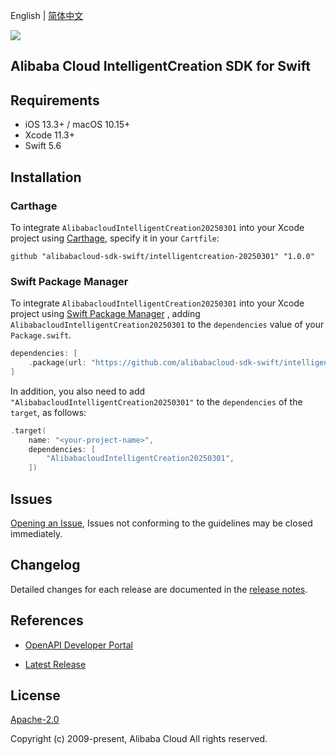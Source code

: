 English | [简体中文](README-CN.md)

![](https://aliyunsdk-pages.alicdn.com/icons/AlibabaCloud.svg)

## Alibaba Cloud IntelligentCreation SDK for Swift

## Requirements

- iOS 13.3+ / macOS 10.15+
- Xcode 11.3+
- Swift 5.6

## Installation

### Carthage

To integrate `AlibabacloudIntelligentCreation20250301` into your Xcode project using [Carthage](https://github.com/Carthage/Carthage), specify it in your `Cartfile`:

```ogdl
github "alibabacloud-sdk-swift/intelligentcreation-20250301" "1.0.0"
```

### Swift Package Manager

To integrate `AlibabacloudIntelligentCreation20250301` into your Xcode project using [Swift Package Manager](https://swift.org/package-manager/) , adding `AlibabacloudIntelligentCreation20250301` to the `dependencies` value of your `Package.swift`.

```swift
dependencies: [
    .package(url: "https://github.com/alibabacloud-sdk-swift/intelligentcreation-20250301.git", from: "1.0.0")
]
```

In addition, you also need to add `"AlibabacloudIntelligentCreation20250301"` to the `dependencies` of the `target`, as follows:

```swift
.target(
    name: "<your-project-name>",
    dependencies: [
        "AlibabacloudIntelligentCreation20250301",
    ])
```

## Issues

[Opening an Issue](https://github.com/alibabacloud-sdk-swift/intelligentcreation-20250301/issues/new), Issues not conforming to the guidelines may be closed immediately.

## Changelog

Detailed changes for each release are documented in the [release notes](./ChangeLog.txt).

## References

* [OpenAPI Developer Portal](https://next.api.alibabacloud.com/home)
- [Latest Release](https://github.com/alibabacloud-sdk-swift/intelligentcreation-20250301)

## License

[Apache-2.0](http://www.apache.org/licenses/LICENSE-2.0)

Copyright (c) 2009-present, Alibaba Cloud All rights reserved.
